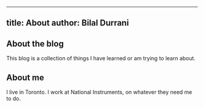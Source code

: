  ---
title: About
author: Bilal Durrani
---

## About the blog
This blog is a collection of things I have learned or am trying to learn about.

## About me
I live in Toronto. I work at National Instruments, on whatever they need me to do.

